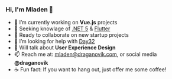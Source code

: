 ### Hi, I'm Mladen 👋

- 🔭 I’m currently working on **Vue.js** projects
- 🌱 Seeking knowlage of [.NET 5](https://github.com/dotnet/core)  & [Flutter](https://github.com/flutter/flutter)
- 👯 Ready to collaborate on new startup projects 
- 🤔 I’m looking for help with [Day32](https://github.com/draganovik/Day32)
- 💬 Will talk about **User Experience Design**
- 📫 Reach me at: mladen@draganovik.com, or social media **@draganovik**
- ☕️ Fun fact: If you want to hang out, just offer me some coffee!
